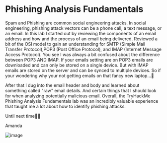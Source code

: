 # Phishing Analysis Fundamentals

Spam and Phishing are common social engineering attacks. In social engineering, phishing attack vectors can be a phone call, a text message, or an email. In this lab I started out by reviewing the components of an email address and how and the process of an email being delivered. Reviewed a bit of the OSI model to gain an understanding for SMTP (Simple Mail Transfer Protocol),POP3 (Post Office Protocol), and IMAP (Internet Message Access Protocol).  You see I was always a bit confused about the difference between POP3 AND IMAP.
If your emails setting are on POP3 emails are downloaded and can only be stored on a single device. But with IMAP emails are stored on the server and can be synced to multiple devices. So if your wondering why your not getting emails on that fancy new laptop...👀

After that I dug into the email header and body and learned about something called "raw" email details. And certain things that I should look for when analyzing potentially malicious email.
Overall, the TryHackMe Phishing Analysis Fundamentals lab was an incredibly valuable experience that taught me a lot about how to identify phishing attacks.

Until next time✌🏽

Amanda

![image](https://github.com/alubin03/TRM-PhishingF/assets/141780397/05562c16-9e14-4b2c-ad70-757405db579f)
